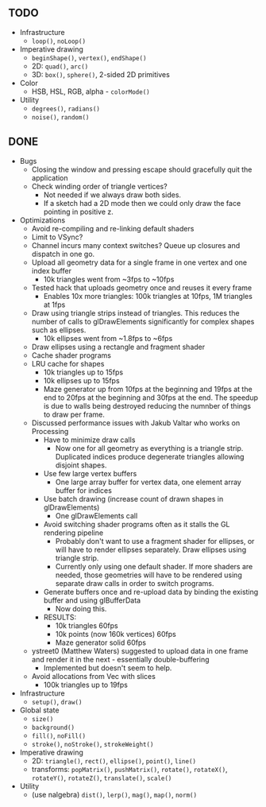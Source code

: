 ## TODO

* Infrastructure
    * `loop()`, `noLoop()`
* Imperative drawing
    * `beginShape()`, `vertex()`, `endShape()`
    * 2D: `quad()`, `arc()`
    * 3D: `box()`, `sphere()`, 2-sided 2D primitives
* Color
    * HSB, HSL, RGB, alpha - `colorMode()`
* Utility
    * `degrees()`, `radians()`
    * `noise()`, `random()`

## DONE

* Bugs
    * Closing the window and pressing escape should gracefully quit the application
    * Check winding order of triangle vertices?
        * Not needed if we always draw both sides.
        * If a sketch had a 2D mode then we could only draw the face pointing in positive z.
* Optimizations
    * Avoid re-compiling and re-linking default shaders
    * Limit to VSync?
    * Channel incurs many context switches? Queue up closures and dispatch in one go.
    * Upload all geometry data for a single frame in one vertex and one index buffer
        * 10k triangles went from ~3fps to ~10fps
    * Tested hack that uploads geometry once and reuses it every frame
        * Enables 10x more triangles: 100k triangles at 10fps, 1M triangles at 1fps
    * Draw using triangle strips instead of triangles. This reduces the number of calls to glDrawElements significantly for complex shapes such as ellipses.
        * 10k ellipses went from ~1.8fps to ~6fps
    * Draw ellipses using a rectangle and fragment shader
    * Cache shader programs
    * LRU cache for shapes
        * 10k triangles up to 15fps
        * 10k ellipses up to 15fps
        * Maze generator up from 10fps at the beginning and 19fps at the end to 20fps at the beginning and 30fps at the end. The speedup is due to walls being destroyed reducing the numnber of things to draw per frame.
    * Discussed performance issues with Jakub Valtar who works on Processing
        * Have to minimize draw calls
            * Now one for all geometry as everything is a triangle strip. Duplicated indices produce degenerate triangles allowing disjoint shapes.
        * Use few large vertex buffers
            * One large array buffer for vertex data, one element array buffer for indices
        * Use batch drawing (increase count of drawn shapes in glDrawElements)
            * One glDrawElements call
        * Avoid switching shader programs often as it stalls the GL rendering pipeline
            * Probably don't want to use a fragment shader for ellipses, or will have to render ellipses separately. Draw ellipses using triangle strip.
            * Currently only using one default shader. If more shaders are needed, those geometries will have to be rendered using separate draw calls in order to switch programs.
        * Generate buffers once and re-upload data by binding the existing buffer and using glBufferData
            * Now doing this.
        * RESULTS:
            * 10k triangles 60fps
            * 10k points (now 160k vertices) 60fps
            * Maze generator solid 60fps
    * ystreet0 (Matthew Waters) suggested to upload data in one frame and render it in the next - essentially double-buffering
        * Implemented but doesn't seem to help.
    * Avoid allocations from Vec with slices
        * 100k triangles up to 19fps
* Infrastructure
    * `setup()`, `draw()`
* Global state
    * `size()`
    * `background()`
    * `fill()`, `noFill()`
    * `stroke()`, `noStroke()`, `strokeWeight()`
* Imperative drawing
    * 2D: `triangle()`, `rect()`, `ellipse()`, `point()`, `line()`
    * transforms: `popMatrix()`, `pushMatrix()`, `rotate()`, `rotateX()`, `rotateY()`, `rotateZ()`, `translate()`, `scale()`
* Utility
    * (use nalgebra) `dist()`, `lerp()`, `mag()`, `map()`, `norm()`
